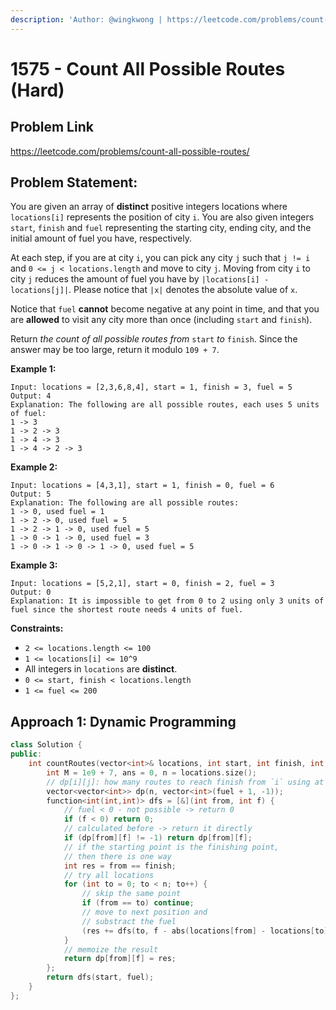```yaml
---
description: 'Author: @wingkwong | https://leetcode.com/problems/count-all-possible-routes/'
---
```


# 1575 - Count All Possible Routes (Hard)

## Problem Link

https://leetcode.com/problems/count-all-possible-routes/

## Problem Statement:

You are given an array of **distinct** positive integers locations where `locations[i]` represents the position of city `i`. You are also given integers `start`, `finish` and `fuel` representing the starting city, ending city, and the initial amount of fuel you have, respectively.

At each step, if you are at city `i`, you can pick any city `j` such that `j != i` and `0 <= j < locations.length` and move to city `j`. Moving from city `i` to city `j` reduces the amount of fuel you have by `|locations[i] - locations[j]|`. Please notice that `|x|` denotes the absolute value of `x`.

Notice that `fuel` **cannot** become negative at any point in time, and that you are **allowed** to visit any city more than once (including `start` and `finish`).

Return _the count of all possible routes from_ `start` _to_ `finish`. Since the answer may be too large, return it modulo `109 + 7`.

**Example 1:**

```
Input: locations = [2,3,6,8,4], start = 1, finish = 3, fuel = 5
Output: 4
Explanation: The following are all possible routes, each uses 5 units of fuel:
1 -> 3
1 -> 2 -> 3
1 -> 4 -> 3
1 -> 4 -> 2 -> 3
```

**Example 2:**

```
Input: locations = [4,3,1], start = 1, finish = 0, fuel = 6
Output: 5
Explanation: The following are all possible routes:
1 -> 0, used fuel = 1
1 -> 2 -> 0, used fuel = 5
1 -> 2 -> 1 -> 0, used fuel = 5
1 -> 0 -> 1 -> 0, used fuel = 3
1 -> 0 -> 1 -> 0 -> 1 -> 0, used fuel = 5
```

**Example 3:**

```
Input: locations = [5,2,1], start = 0, finish = 2, fuel = 3
Output: 0
Explanation: It is impossible to get from 0 to 2 using only 3 units of fuel since the shortest route needs 4 units of fuel.
```

**Constraints:**

* `2 <= locations.length <= 100`
* `1 <= locations[i] <= 10^9`
* All integers in `locations` are **distinct**.
* `0 <= start, finish < locations.length`
* `1 <= fuel <= 200`

## Approach 1:  Dynamic Programming

<SolutionAuthor name="@wingkwong"/>

```cpp
class Solution {
public:
    int countRoutes(vector<int>& locations, int start, int finish, int fuel) {
        int M = 1e9 + 7, ans = 0, n = locations.size();
        // dp[i][j]: how many routes to reach finish from `i` using at most `j` fuel
        vector<vector<int>> dp(n, vector<int>(fuel + 1, -1));
        function<int(int,int)> dfs = [&](int from, int f) {
            // fuel < 0 - not possible -> return 0
            if (f < 0) return 0;
            // calculated before -> return it directly
            if (dp[from][f] != -1) return dp[from][f];
            // if the starting point is the finishing point, 
            // then there is one way
            int res = from == finish;
            // try all locations
            for (int to = 0; to < n; to++) {
                // skip the same point
                if (from == to) continue;
                // move to next position and 
                // substract the fuel
                (res += dfs(to, f - abs(locations[from] - locations[to]))) %= M;
            }
            // memoize the result
            return dp[from][f] = res;
        };
        return dfs(start, fuel);
    }
};
```
